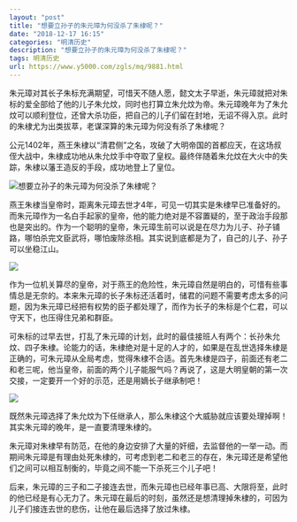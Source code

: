 ```yaml
---
layout: "post"
title: "想要立孙子的朱元璋为何没杀了朱棣呢？"
date: "2018-12-17 16:15"
categories: "明清历史"
description: "想要立孙子的朱元璋为何没杀了朱棣呢？"
tags: 明清历史
url: https://www.y5000.com/zgls/mq/9881.html
---
```






朱元璋对其长子朱标充满期望，可惜天不随人愿，懿文太子早逝，朱元璋就把对朱标的爱全部给了他的儿子朱允炆，同时也打算立朱允炆为帝。朱元璋晚年为了朱允炆可以顺利登位，还曾大杀功臣，把自己的儿子们留在封地，无诏不得入京。此时的朱棣尤为出类拔萃，老谋深算的朱元璋为何没有杀了朱棣呢？

公元1402年，燕王朱棣以“清君侧”之名，攻破了大明帝国的首都应天，在这场叔侄大战中，朱棣成功地从朱允炆手中夺取了皇权。最终伴随着朱允炆在大火中的失踪，朱棣以藩王造反的手段，成功地登上了皇位。

![想要立孙子的朱元璋为何没杀了朱棣呢？](/uploads/allimg/170110/6-1F11009412V40.JPG)

燕王朱棣当皇帝时，距离朱元璋去世才4年，可见一切其实是朱棣早已准备好的。而朱元璋作为一名白手起家的皇帝，他的能力绝对是不容置疑的，至于政治手段那也是突出的。作为一个聪明的皇帝，朱元璋生前可以说是在尽力为儿子、孙子铺路，哪怕杀完文臣武将，哪怕废除丞相。其实说到底都是为了，自己的儿子、孙子可以坐稳江山。

![](https://img.y5000.com/uploads/allimg/170110/0949532041-0.jpg)

作为一位机关算尽的皇帝，对于燕王的危险性，朱元璋自然是明白的，可惜有些事情总是无奈的。本来朱元璋的长子朱标还活着时，储君的问题不需要考虑太多的问题，因为朱元璋已经把有权势的臣子都处理了，而作为长子的朱标是个仁君，可以守天下，也压得住兄弟和群臣。

可朱标的过早去世，打乱了朱元璋的计划，此时的最佳接班人有两个：长孙朱允炆、四子朱棣。论能力的话，朱棣绝对是十足的人才的，如果是在乱世选择朱棣是正确的，可朱元璋从全局考虑，觉得朱棣不合适。首先朱棣是四子，前面还有老二和老三呢，他当皇帝，前面的两个儿子能服气吗？再说了，这是大明皇朝的第一次交接，一定要开一个好的示范，还是用嫡长子继承制吧！

![](https://img.y5000.com/uploads/allimg/170110/0949534T1-1.jpg)

既然朱元璋选择了朱允炆为下任继承人，那么朱棣这个大威胁就应该要处理掉啊！其实朱元璋的晚年，是一直要清理朱棣的。

朱元璋对朱棣早有防范，在他的身边安排了大量的奸细，去监督他的一举一动。而期间朱元璋是有理由处死朱棣的，可考虑到老二和老三的存在，朱元璋还是希望他们之间可以相互制衡的，毕竟之间不能一下杀死三个儿子吧！

后来，朱元璋的三子和二子接连去世，而朱元璋也已经年事已高、大限将至，此时的他已经是有心无力了。朱元璋在最后的时刻，虽然还是想清理掉朱棣的，可因为儿子们接连去世的悲伤，让他在最后选择了放过朱棣。
